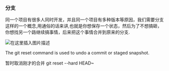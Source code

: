 <!-- https://www.youtube.com/watch?v=qY6IooRlNGI&list=PLkEZWD8wbltmcZQaA0ism9k2E6MGRnHZ7&index=4 -->


### 分支

同一个项目有很多人同时开发，并且同一个项目有多种版本等原因，我们需要分支这样的一个概念,用通俗的话来讲,也就是你想保存一个状态，然后为了不想搞砸，你想找另一个路继续搞事情，后来把这个事情合并到原来的分支.

![在这里插入图片描述](https://img-blog.csdnimg.cn/20201001192503870.png?x-oss-process=image/watermark,type_ZmFuZ3poZW5naGVpdGk,shadow_10,text_aHR0cHM6Ly9ibG9nLmNzZG4ubmV0L0FidWR1bGFfXw==,size_16,color_FFFFFF,t_70#pic_center)



The git reset command is used to undo a commit or staged snapshot.



暂时取消刚才的合并
git reset --hard HEAD~